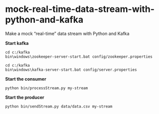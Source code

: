 # mock-real-time-data-stream-with-python-and-kafka
Make a mock “real-time” data stream with Python and Kafka

**Start kafka**
```
cd c:/kafka
bin\windows\zookeeper-server-start.bat config/zookeeper.properties
```

```
cd c:/kafka
bin\windows\kafka-server-start.bat config/server.properties
```

**Start the consumer**
```
python bin/processStream.py my-stream
```

**Start the producer**
```
python bin/sendStream.py data/data.csv my-stream
```

